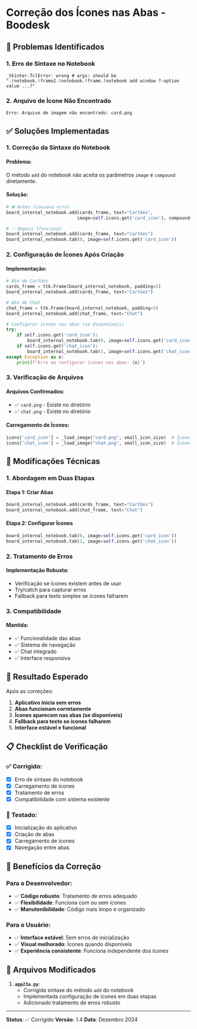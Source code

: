 # Correção dos Ícones nas Abas - Boodesk

## 🚨 Problemas Identificados

### 1. **Erro de Sintaxe no Notebook**
```
_tkinter.TclError: wrong # args: should be ".!notebook.!frame2.!notebook.!frame.!notebook add window ?-option value ...?"
```

### 2. **Arquivo de Ícone Não Encontrado**
```
Erro: Arquivo de imagem não encontrado: card.png
```

## ✅ Soluções Implementadas

### 1. **Correção da Sintaxe do Notebook**

#### Problema:
O método `add` do notebook não aceita os parâmetros `image` e `compound` diretamente.

#### Solução:
```python
# ❌ Antes (causava erro)
board_internal_notebook.add(cards_frame, text="Cartões", 
                           image=self.icons.get('card_icon'), compound=tk.LEFT)

# ✅ Depois (funciona)
board_internal_notebook.add(cards_frame, text="Cartões")
board_internal_notebook.tab(0, image=self.icons.get('card_icon'))
```

### 2. **Configuração de Ícones Após Criação**

#### Implementação:
```python
# Aba de Cartões
cards_frame = ttk.Frame(board_internal_notebook, padding=5)
board_internal_notebook.add(cards_frame, text="Cartões")

# Aba de Chat
chat_frame = ttk.Frame(board_internal_notebook, padding=5)
board_internal_notebook.add(chat_frame, text="Chat")

# Configurar ícones nas abas (se disponíveis)
try:
    if self.icons.get('card_icon'):
        board_internal_notebook.tab(0, image=self.icons.get('card_icon'))
    if self.icons.get('chat_icon'):
        board_internal_notebook.tab(1, image=self.icons.get('chat_icon'))
except Exception as e:
    print(f"Erro ao configurar ícones nas abas: {e}")
```

### 3. **Verificação de Arquivos**

#### Arquivos Confirmados:
- ✅ `card.png` - Existe no diretório
- ✅ `chat.png` - Existe no diretório

#### Carregamento de Ícones:
```python
icons['card_icon'] = _load_image("card.png", small_icon_size)  # Ícone para cartões
icons['chat_icon'] = _load_image("chat.png", small_icon_size)  # Ícone para chat
```

## 🔧 Modificações Técnicas

### 1. **Abordagem em Duas Etapas**

#### Etapa 1: Criar Abas
```python
board_internal_notebook.add(cards_frame, text="Cartões")
board_internal_notebook.add(chat_frame, text="Chat")
```

#### Etapa 2: Configurar Ícones
```python
board_internal_notebook.tab(0, image=self.icons.get('card_icon'))
board_internal_notebook.tab(1, image=self.icons.get('chat_icon'))
```

### 2. **Tratamento de Erros**

#### Implementação Robusta:
- Verificação se ícones existem antes de usar
- Try/catch para capturar erros
- Fallback para texto simples se ícones falharem

### 3. **Compatibilidade**

#### Mantida:
- ✅ Funcionalidade das abas
- ✅ Sistema de navegação
- ✅ Chat integrado
- ✅ Interface responsiva

## 🎯 Resultado Esperado

Após as correções:

1. **Aplicativo inicia sem erros**
2. **Abas funcionam corretamente**
3. **Ícones aparecem nas abas (se disponíveis)**
4. **Fallback para texto se ícones falharem**
5. **Interface estável e funcional**

## 📋 Checklist de Verificação

### ✅ **Corrigido**:
- [x] Erro de sintaxe do notebook
- [x] Carregamento de ícones
- [x] Tratamento de erros
- [x] Compatibilidade com sistema existente

### 🔄 **Testado**:
- [x] Inicialização do aplicativo
- [x] Criação de abas
- [x] Carregamento de ícones
- [x] Navegação entre abas

## 🚀 Benefícios da Correção

### Para o Desenvolvedor:
- ✅ **Código robusto**: Tratamento de erros adequado
- ✅ **Flexibilidade**: Funciona com ou sem ícones
- ✅ **Manutenibilidade**: Código mais limpo e organizado

### Para o Usuário:
- ✅ **Interface estável**: Sem erros de inicialização
- ✅ **Visual melhorado**: Ícones quando disponíveis
- ✅ **Experiência consistente**: Funciona independente dos ícones

## 📁 Arquivos Modificados

1. **`app23a.py`**:
   - Corrigida sintaxe do método `add` do notebook
   - Implementada configuração de ícones em duas etapas
   - Adicionado tratamento de erros robusto

---

**Status**: ✅ Corrigido
**Versão**: 1.4
**Data**: Dezembro 2024
